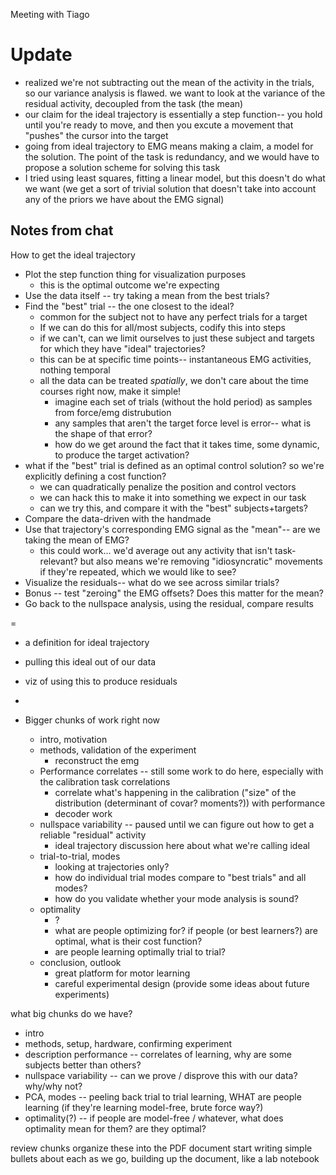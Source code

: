 Meeting with Tiago

# Update

- realized we're not subtracting out the mean of the activity in the trials, so our variance analysis is flawed. we want to look at the variance of the residual activity, decoupled from the task (the mean)
- our claim for the ideal trajectory is essentially a step function-- you hold until you're ready to move, and then you excute a movement that "pushes" the cursor into the target
- going from ideal trajectory to EMG means making a claim, a model for the solution. The point of the task is redundancy, and we would have to propose a solution scheme for solving this task
- I tried using least squares, fitting a linear model, but this doesn't do what we want (we get a sort of trivial solution that doesn't take into account any of the priors we have about the EMG signal)

## Notes from chat

How to get the ideal trajectory
- Plot the step function thing for visualization purposes
    - this is the optimal outcome we're expecting
- Use the data itself -- try taking a mean from the best trials?
- Find the "best" trial -- the one closest to the ideal?
    - common for the subject not to have any perfect trials for a target
    - If we can do this for all/most subjects, codify this into steps
    - if we can't, can we limit ourselves to just these subject and targets for which they have "ideal" trajectories?
    - this can be at specific time points-- instantaneous EMG activities, nothing temporal
    - all the data can be treated *spatially*, we don't care about the time courses right now, make it simple!
        - imagine each set of trials (without the hold period) as samples from force/emg distrubution
        - any samples that aren't the target force level is error-- what is the shape of that error?
        - how do we get around the fact that it takes time, some dynamic, to produce the target activation?
- what if the "best" trial is defined as an optimal control solution? so we're explicitly defining a cost function?
    - we can quadratically penalize the position and control vectors
    - we can hack this to make it into something we expect in our task
    - can we try this, and compare it with the "best" subjects+targets?
- Compare the data-driven with the handmade
- Use that trajectory's corresponding EMG signal as the "mean"-- are we taking the mean of EMG?
    - this could work... we'd average out any activity that isn't task-relevant? but also means we're removing "idiosyncratic" movements if they're repeated, which we would like to see?
- Visualize the residuals-- what do we see across similar trials?
- Bonus -- test "zeroing" the EMG offsets? Does this matter for the mean?
- Go back to the nullspace analysis, using the residual, compare results

= 
- a definition for ideal trajectory
- pulling this ideal out of our data
- viz of using this to produce residuals
- 

- Bigger chunks of work right now
    - intro, motivation
    - methods, validation of the experiment
        - reconstruct the emg
    - Performance correlates -- still some work to do here, especially with the calibration task correlations
        - correlate what's happening in the calibration ("size" of the distribution (determinant of covar? moments?)) with performance
        - decoder work
    - nullspace variability -- paused until we can figure out how to get a reliable "residual" activity
        - ideal trajectory discussion here about what we're calling ideal
    - trial-to-trial, modes
        - looking at trajectories only?
        - how do individual trial modes compare to "best trials" and all modes?
        - how do you validate whether your mode analysis is sound?
    - optimality
        - ? 
        - what are people optimizing for? if people (or best learners?) are optimal, what is their cost function?
        - are people learning optimally trial to trial?
    - conclusion, outlook
        - great platform for motor learning
        - careful experimental design (provide some ideas about future experiments)

what big chunks do we have?

- intro
- methods, setup, hardware, confirming experiment
- description performance -- correlates of learning, why are some subjects better than others?
- nullspace variability -- can we prove / disprove this with our data? why/why not?
- PCA, modes -- peeling back trial to trial learning, WHAT are people learning (if they're learning model-free, brute force way?)
- optimality(?) -- if people are model-free / whatever, what does optimality mean for them? are they optimal?

review chunks
organize these into the PDF document
start writing simple bullets about each as we go, building up the document, like a lab notebook